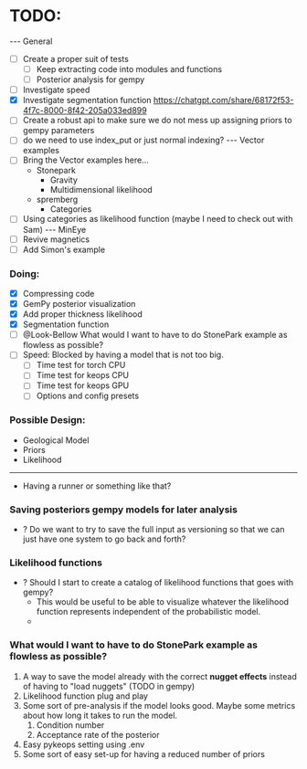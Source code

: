 # TODO:

--- General
- [ ] Create a proper suit of tests
  - [ ] Keep extracting code into modules and functions 
  - [ ] Posterior analysis for gempy 
- [ ] Investigate speed
- [x] Investigate segmentation function
  https://chatgpt.com/share/68172f53-4f7c-8000-8f42-205a033ed899
- [ ] Create a robust api to make sure we do not mess up assigning priors to gempy parameters
- [ ] do we need to use index_put or just normal indexing?
--- Vector examples
- [ ] Bring the Vector examples here...
  - Stonepark
    - Gravity
    - Multidimensional likelihood
  - spremberg
    - Categories
- [ ] Using categories as likelihood function (maybe I need to check out with Sam)
--- MinEye
- [ ] Revive magnetics
- [ ] Add Simon's example

### Doing:
- [x] Compressing code
- [x] GemPy posterior visualization
- [x] Add proper thickness likelihood
- [x] Segmentation function 
- [ ] @Look-Bellow What would I want to have to do StonePark example as flowless as possible? 
- [ ] Speed: Blocked by having a model that is not too big.
  - [ ] Time test for torch CPU
  - [ ] Time test for keops CPU
  - [ ] Time test for keops GPU
  - [ ] Options and config presets                                                  
   
### Possible Design:
- Geological Model
- Priors
- Likelihood
----
- Having a runner or something like that?

### Saving posteriors gempy models for later analysis
- ? Do we want to try to save the full input as versioning so that we can just have one system to go back and forth?

### Likelihood functions
- ? Should I start to create a catalog of likelihood functions that goes with gempy?
  - This would be useful to be able to visualize whatever the likelihood function represents independent of the probabilistic model.
  - 
### What would I want to have to do StonePark example as flowless as possible? 
1. A way to save the model already with the correct **nugget effects** instead of having to "load nuggets" (TODO in gempy)
2. Likelihood function plug and play
3. Some sort of pre-analysis if the model looks good. Maybe some metrics about how long it takes to run the model. 
   1. Condition number
   2. Acceptance rate of the posterior
4. Easy pykeops setting using .env
5. Some sort of easy set-up for having a reduced number of priors